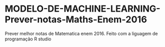 # MODELO-DE-MACHINE-LEARNING-Prever-notas-Maths-Enem-2016
Prever melhor notas de Matematica enem 2016.  Feito com a liguagem de programação R studio

